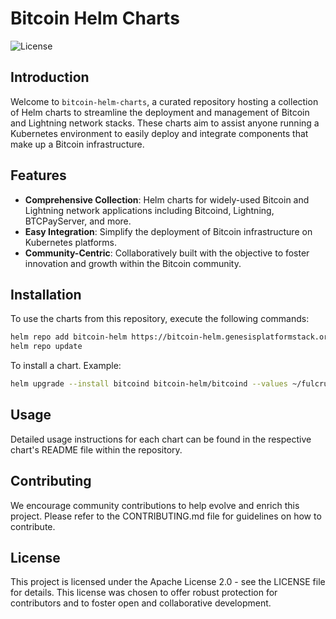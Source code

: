 # Bitcoin Helm Charts

![License](https://img.shields.io/badge/license-Apache%202.0-blue)

## Introduction

Welcome to `bitcoin-helm-charts`, a curated repository hosting a collection of Helm charts to streamline the deployment and management of Bitcoin and Lightning network stacks. These charts aim to assist anyone running a Kubernetes environment to easily deploy and integrate components that make up a Bitcoin infrastructure.

## Features

- **Comprehensive Collection**: Helm charts for widely-used Bitcoin and Lightning network applications including Bitcoind, Lightning, BTCPayServer, and more.
- **Easy Integration**: Simplify the deployment of Bitcoin infrastructure on Kubernetes platforms.
- **Community-Centric**: Collaboratively built with the objective to foster innovation and growth within the Bitcoin community.

## Installation

To use the charts from this repository, execute the following commands:
```sh
helm repo add bitcoin-helm https://bitcoin-helm.genesisplatformstack.org
helm repo update
```

To install a chart. Example:
```sh
helm upgrade --install bitcoind bitcoin-helm/bitcoind --values ~/fulcrum-helm-overrides.yaml --namespace bitcoin
```

## Usage

Detailed usage instructions for each chart can be found in the respective chart's README file within the repository.

## Contributing

We encourage community contributions to help evolve and enrich this project. Please refer to the CONTRIBUTING.md file for guidelines on how to contribute.

## License

This project is licensed under the Apache License 2.0 - see the LICENSE file for details. This license was chosen to offer robust protection for contributors and to foster open and collaborative development.
